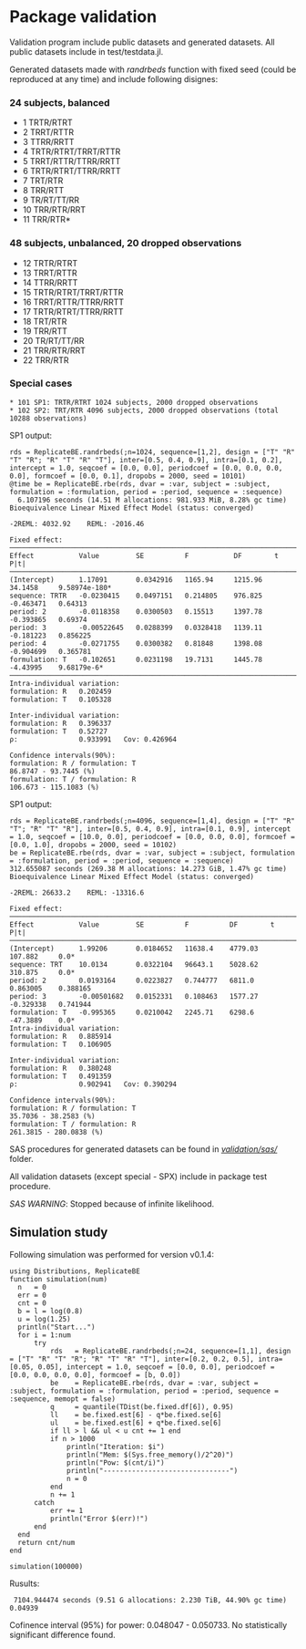 # Package validation

Validation program include public datasets and generated datasets. All public datasets include in test/testdata.jl.

Generated datasets made with *randrbeds* function with fixed seed (could be reproduced at any time) and include following disignes:

### 24 subjects, balanced

  * 1  TRTR/RTRT
  * 2  TRRT/RTTR
  * 3  TTRR/RRTT
  * 4  TRTR/RTRT/TRRT/RTTR
  * 5  TRRT/RTTR/TTRR/RRTT
  * 6  TRTR/RTRT/TTRR/RRTT
  * 7  TRT/RTR
  * 8  TRR/RTT
  * 9  TR/RT/TT/RR
  * 10 TRR/RTR/RRT
  * 11 TRR/RTR*

### 48 subjects, unbalanced, 20 dropped observations

  * 12  TRTR/RTRT
  * 13  TRRT/RTTR
  * 14  TTRR/RRTT
  * 15  TRTR/RTRT/TRRT/RTTR
  * 16  TRRT/RTTR/TTRR/RRTT
  * 17  TRTR/RTRT/TTRR/RRTT
  * 18  TRT/RTR
  * 19  TRR/RTT
  * 20  TR/RT/TT/RR
  * 21 TRR/RTR/RRT
  * 22 TRR/RTR

### Special cases

    * 101 SP1: TRTR/RTRT 1024 subjects, 2000 dropped observations
    * 102 SP2: TRT/RTR 4096 subjects, 2000 dropped observations (total 10288 observations)

SP1 output:
```
rds = ReplicateBE.randrbeds(;n=1024, sequence=[1,2], design = ["T" "R" "T" "R"; "R" "T" "R" "T"], inter=[0.5, 0.4, 0.9], intra=[0.1, 0.2], intercept = 1.0, seqcoef = [0.0, 0.0], periodcoef = [0.0, 0.0, 0.0, 0.0], formcoef = [0.0, 0.1], dropobs = 2000, seed = 10101)
@time be = ReplicateBE.rbe(rds, dvar = :var, subject = :subject, formulation = :formulation, period = :period, sequence = :sequence)
  6.107196 seconds (14.51 M allocations: 981.933 MiB, 8.28% gc time)
Bioequivalence Linear Mixed Effect Model (status: converged)

-2REML: 4032.92    REML: -2016.46

Fixed effect:
─────────────────────────────────────────────────────────────────────────────────────────────
Effect           Value         SE          F           DF        t           P|t|
─────────────────────────────────────────────────────────────────────────────────────────────
(Intercept)      1.17091       0.0342916   1165.94     1215.96   34.1458     9.58974e-180*
sequence: TRTR   -0.0230415    0.0497151   0.214805    976.825   -0.463471   0.64313
period: 2        -0.0118358    0.0300503   0.15513     1397.78   -0.393865   0.69374
period: 3        -0.00522645   0.0288399   0.0328418   1139.11   -0.181223   0.856225
period: 4        -0.0271755    0.0300382   0.81848     1398.08   -0.904699   0.365781
formulation: T   -0.102651     0.0231198   19.7131     1445.78   -4.43995    9.68179e-6*
─────────────────────────────────────────────────────────────────────────────────────────────
Intra-individual variation:
formulation: R   0.202459
formulation: T   0.105328

Inter-individual variation:
formulation: R   0.396337
formulation: T   0.52727
ρ:               0.933991   Cov: 0.426964

Confidence intervals(90%):
formulation: R / formulation: T
86.8747 - 93.7445 (%)
formulation: T / formulation: R
106.673 - 115.1083 (%)
```

SP1 output:    
```
rds = ReplicateBE.randrbeds(;n=4096, sequence=[1,4], design = ["T" "R" "T"; "R" "T" "R"], inter=[0.5, 0.4, 0.9], intra=[0.1, 0.9], intercept = 1.0, seqcoef = [10.0, 0.0], periodcoef = [0.0, 0.0, 0.0], formcoef = [0.0, 1.0], dropobs = 2000, seed = 10102)
be = ReplicateBE.rbe(rds, dvar = :var, subject = :subject, formulation = :formulation, period = :period, sequence = :sequence)
312.655087 seconds (269.38 M allocations: 14.273 GiB, 1.47% gc time)
Bioequivalence Linear Mixed Effect Model (status: converged)

-2REML: 26633.2    REML: -13316.6

Fixed effect:
───────────────────────────────────────────────────────────────────────────────────────
Effect           Value         SE          F          DF        t           P|t|
───────────────────────────────────────────────────────────────────────────────────────
(Intercept)      1.99206       0.0184652   11638.4    4779.03   107.882     0.0*
sequence: TRT    10.0134       0.0322104   96643.1    5028.62   310.875     0.0*
period: 2        0.0193164     0.0223827   0.744777   6811.0    0.863005    0.388165
period: 3        -0.00501682   0.0152331   0.108463   1577.27   -0.329338   0.741944
formulation: T   -0.995365     0.0210042   2245.71    6298.6    -47.3889    0.0*
Intra-individual variation:
formulation: R   0.885914
formulation: T   0.106905

Inter-individual variation:
formulation: R   0.380248
formulation: T   0.491359
ρ:               0.902941   Cov: 0.390294

Confidence intervals(90%):
formulation: R / formulation: T
35.7036 - 38.2583 (%)
formulation: T / formulation: R
261.3815 - 280.0838 (%)
```

  SAS procedures for generated datasets can be found in [*validation/sas/*](https://github.com/PharmCat/ReplicateBE.jl/tree/master/validation/sas) folder.

  All validation datasets (except special - SPX) include in package test procedure.

  *SAS WARNING*: Stopped because of infinite likelihood.

  ## Simulation study

  Following simulation was performed for version v0.1.4:
  ```
  using Distributions, ReplicateBE
  function simulation(num)
    n   = 0
    err = 0
    cnt = 0
    b = l = log(0.8)
    u = log(1.25)
    println("Start...")
    for i = 1:num
        try
            rds   = ReplicateBE.randrbeds(;n=24, sequence=[1,1], design = ["T" "R" "T" "R"; "R" "T" "R" "T"], inter=[0.2, 0.2, 0.5], intra=[0.05, 0.05], intercept = 1.0, seqcoef = [0.0, 0.0], periodcoef = [0.0, 0.0, 0.0, 0.0], formcoef = [b, 0.0])
            be    = ReplicateBE.rbe(rds, dvar = :var, subject = :subject, formulation = :formulation, period = :period, sequence = :sequence, memopt = false)
            q     = quantile(TDist(be.fixed.df[6]), 0.95)
            ll    = be.fixed.est[6] - q*be.fixed.se[6]
            ul    = be.fixed.est[6] + q*be.fixed.se[6]
            if ll > l && ul < u cnt += 1 end
            if n > 1000
                println("Iteration: $i")
                println("Mem: $(Sys.free_memory()/2^20)")
                println("Pow: $(cnt/i)")
                println("-------------------------------")
                n = 0
            end
            n += 1
        catch
            err += 1
            println("Error $(err)!")
        end
    end
    return cnt/num
end

simulation(100000)
```

 Rusults:
```
 7104.944474 seconds (9.51 G allocations: 2.230 TiB, 44.90% gc time)
0.04939
```
 Cofinence interval (95%) for power: 0.048047 - 0.050733. No statistically significant difference found.
